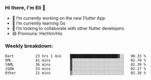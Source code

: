 ### Hi there, I'm Eli 👋
- 🔭 I’m currently working on the new Flutter App
- 🌱 I’m currently learning Go
- 🦄 I’m looking to collaborate with other flutter developers
- 😄 Pronouns: He/Him/His

### Weekly breakdown:
<!--START_SECTION:waka-->

```text
Dart          23 hrs 1 min    ██████████████████████▓░░   90.33 %
XML           41 mins         ▓░░░░░░░░░░░░░░░░░░░░░░░░   02.70 %
YAML          36 mins         ▓░░░░░░░░░░░░░░░░░░░░░░░░   02.39 %
JSON          33 mins         ▓░░░░░░░░░░░░░░░░░░░░░░░░   02.17 %
Other         21 mins         ▒░░░░░░░░░░░░░░░░░░░░░░░░   01.38 %
```

<!--END_SECTION:waka-->
